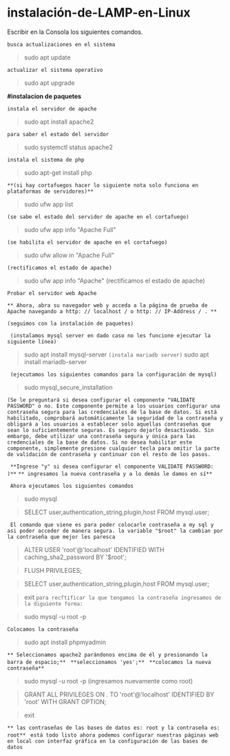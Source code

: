 # instalación-de-LAMP-en-Linux

Escribir en la Consola los siguientes comandos.

```busca actualizaciones en el sistema```
>sudo apt update 

```actualizar el sistema operativo```
>sudo apt upgrade 

**#instalacion de paquetes**

```instala el servidor de apache```
>sudo apt install apache2 

```para saber el estado del servidor```
>sudo systemctl status apache2 

```instala el sistema de php```
>sudo apt-get install php 

```**(si hay cortafuegos hacer lo siguiente nota solo funciona en plataformas de servidores)**```

>sudo ufw app list

```(se sabe el estado del servidor de apache en el cortafuego)```
>sudo ufw app info "Apache Full" 

```(se habilita el servidor de apache en el cortafuego)```
>sudo ufw allow in "Apache Full"

```(rectificamos el estado de apache)```
>sudo ufw app info "Apache" (rectificamos el estado de apache)

``` Probar el servidor web Apache ``` 

```** Ahora, abra su navegador web y acceda a la página de prueba de Apache navegando a http: // localhost / o http: // IP-Address / . **```

``` (seguimos con la instalación de paquetes) ```

``` (instalamos mysql server en dado caso no les funcione ejecutar la siguiente línea)```
>sudo apt install mysql-server 
``` (instala mariadb server) ```
>sudo apt install mariadb-server 

``` (ejecutamos los siguientes comandos para la configuración de mysql)``` 

>sudo mysql_secure_installation

``` (Se le preguntará si desea configurar el componente "VALIDATE PASSWORD" o no. Este componente permite a los usuarios configurar una contraseña segura para las credenciales de la base de datos. Si está habilitado, comprobará automáticamente la seguridad de la contraseña y obligará a los usuarios a establecer solo aquellas contraseñas que sean lo suficientemente seguras. Es seguro dejarlo desactivado. Sin embargo, debe utilizar una contraseña segura y única para las credenciales de la base de datos. Si no desea habilitar este componente, simplemente presione cualquier tecla para omitir la parte de validación de contraseña y continuar con el resto de los pasos. ``` 

``` **Ingrese "y" si desea configurar el componente VALIDATE PASSWORD: )**```
```** ingresamos la nueva contraseña y a lo demás le damos en sí**```

``` Ahora ejecutamos los siguientes comandos``` 

>sudo mysql

>SELECT user,authentication_string,plugin,host FROM mysql.user;

``` El comando que viene es para poder colocarle contraseña a my sql y asi poder acceder de manera segura. la variable "$root" la cambian por la contraseña que mejor les paresca```
>ALTER USER 'root'@'localhost' IDENTIFIED WITH caching_sha2_password BY '$root';

>FLUSH PRIVILEGES;

>SELECT user,authentication_string,plugin,host FROM mysql.user;

>exit
```para recftificar la que tengamos la contraseña ingresamos de la diguiente forma:```

>sudo mysql -u root -p

```Colocamos la contraseña```

>sudo apt install phpmyadmin

```** Seleccionamos apache2 parándonos encima de él y presionando la barra de espacio;**``` 
``` **seleccionamos 'yes';**``` 
``` **colocamos la nueva contraseña**```

>sudo mysql -u root -p (ingresamos nuevamente como root)

>GRANT ALL PRIVILEGES ON *.* TO 'root'@'localhost' IDENTIFIED BY 'root' WITH GRANT OPTION;

>exit

```** las contraseñas de las bases de datos es: root y la contraseña es: root**```
``` está todo listo ahora podemos configurar nuestras páginas web en local con interfaz gráfica en la configuración de las bases de datos``` 
